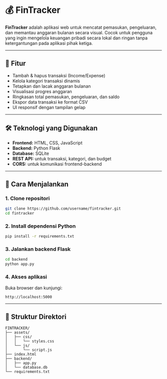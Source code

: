 # 💰 FinTracker

**FinTracker** adalah aplikasi web untuk mencatat pemasukan, pengeluaran, dan memantau anggaran bulanan secara visual. Cocok untuk pengguna yang ingin mengelola keuangan pribadi secara lokal dan ringan tanpa ketergantungan pada aplikasi pihak ketiga.

---

## 🧩 Fitur

- Tambah & hapus transaksi (Income/Expense)
- Kelola kategori transaksi dinamis
- Tetapkan dan lacak anggaran bulanan
- Visualisasi progres anggaran
- Ringkasan total pemasukan, pengeluaran, dan saldo
- Ekspor data transaksi ke format CSV
- UI responsif dengan tampilan gelap

---

## 🛠️ Teknologi yang Digunakan

- **Frontend:** HTML, CSS, JavaScript
- **Backend:** Python Flask
- **Database:** SQLite
- **REST API:** untuk transaksi, kategori, dan budget
- **CORS:** untuk komunikasi frontend-backend

---

## 🚀 Cara Menjalankan

### 1. Clone repositori

```bash
git clone https://github.com/username/fintracker.git
cd fintracker
```

### 2. Install dependensi Python

```bash
pip install -r requirements.txt
```

### 3. Jalankan backend Flask

```bash
cd backend
python app.py
```

### 4. Akses aplikasi

Buka browser dan kunjungi:

```
http://localhost:5000
```

---

## 📁 Struktur Direktori

```
FINTRACKER/
├── assets/
│   ├── css/
│   │   └── styles.css
│   └── js/
│       └── script.js
├── index.html
├── backend/
│   ├── app.py
│   └── database.db
└── requirements.txt
```
